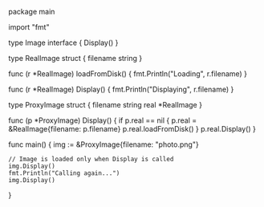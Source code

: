 package main

import "fmt"

type Image interface {
	Display()
}

type RealImage struct {
	filename string
}

func (r *RealImage) loadFromDisk() {
	fmt.Println("Loading", r.filename)
}

func (r *RealImage) Display() {
	fmt.Println("Displaying", r.filename)
}

type ProxyImage struct {
	filename string
	real     *RealImage
}

func (p *ProxyImage) Display() {
	if p.real == nil {
		p.real = &RealImage{filename: p.filename}
		p.real.loadFromDisk()
	}
	p.real.Display()
}

func main() {
	img := &ProxyImage{filename: "photo.png"}

	// Image is loaded only when Display is called
	img.Display()
	fmt.Println("Calling again...")
	img.Display()
}
